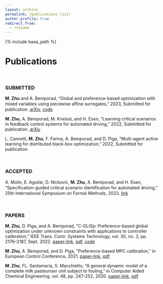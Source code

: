 ```yaml
---
layout: archive
permalink: /publications_list/
author_profile: true
redirect_from:
  - /resume
---
```


{% include base_path %}

Publications
======

<br>

### SUBMITTED

**M. Zhu** and A. Bemporad, “Global and preference-based optimization with mixed variables using piecewise aﬃne surrogates,” 2023, Submitted for publication. [arXiv](https://arxiv.org/abs/2302.04686), [code](https://github.com/mjzhu-p/PWAS)

**M. Zhu**, A. Bemporad, M. Kneissl, and H. Esen, “Learning critical scenarios in feedback control systems for automated driving,” 2022, Submitted for publication. [arXiv](https://arxiv.org/pdf/2209.12586)

L. Cannelli, **M. Zhu**, F. Farina, A. Bemporad, and D. Piga, “Multi-agent active learning for distributed black-box optimization,” 2022, Submitted for publication.

<br>

### ACCEPTED

  A. Molin, E. Aguilar, D. Nickovic, **M. Zhu**, A. Bemporad, and H. Esen, “Speciﬁcation-guided critical scenario identiﬁcation for automated driving,” 25th International Symposium on Formal Methods, 2023. [link](https://fm2023.isp.uni-luebeck.de/)

<br>

### PAPERS

**M. Zhu**, D. Piga, and A. Bemporad, “C-GLISp: Preference-based global optimization under unknown constraints with applications to controller calibration,” IEEE Trans. Contr. Systems Technology, vol. 30, no. 3, pp. 2176–2187, Sept. 2022. [paper-link](https://doi.org/https://doi.org/10.1109/TCST.2021.3136711), [pdf](http://mjzhu-p.github.io/files/2022-tcst-cglisp.pdf), [code](https://github.com/bemporad/GLIS)

**M. Zhu**, A. Bemporad, and D. Piga, “Preference-based MPC calibration,” in European Control Conference, 2021. [paper-link](https://doi.org/10.23919/ECC54610.2021.9654900), [pdf](http://mjzhu-p.github.io/files/2021-ecc.pdf)

**M. Zhu**, FL. Santamaria, S. Macchietto, "A general dynamic model of a complete milk pasteuriser unit subject to fouling," in Computer Aided Chemical Engineering, vol. 48, pp. 247-252, 2020. [paper-link](https://doi.org/10.1016/B978-0-12-823377-1.50042-2), [pdf](http://mjzhu-p.github.io/files/2020-escape30.pdf)


